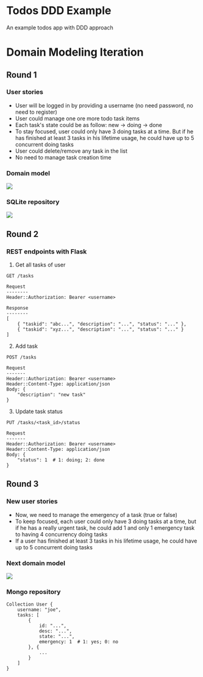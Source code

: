# Todos DDD Example
An example todos app with DDD approach

# Domain Modeling Iteration

## Round 1

### User stories
- User will be logged in by providing a username (no need password, no need to register)
- User could manage one ore more todo task items
- Each task's state could be as follow: new -> doing -> done
- To stay focused, user could only have 3 doing tasks at a time.
But if he has finished at least 3 tasks in his lifetime usage,
he could have up to 5 concurrent doing tasks
- User could delete/remove any task in the list
- No need to manage task creation time

### Domain model
![](https://www.plantuml.com/plantuml/img/VP7DQm8n4CNl-Ik6FIcqYxqMAPRsua4fs9vbJ4Otc9r8CelQZ_-zIVgrKZ6tUVFUuvTa4WM3TArJAcujxp1W2zfXZFSYmQuweQdslB2l1AEU9JPe_Dxo1jRe8YbLCl0IAS2RWdGMAPxMNL8OMohQb0N42xgbyMcv58pRVmkcB_tZf_GvJQUbrlGdGr7tvtGbeHotB1JMgAbKp91nGosnF7bdzV6xSkMz0tJEx-TqaCVCbTs333xyWvZXuS6pxa8WriTVsqbLkKKJA3RUcHmjpr7TL70DrQYkkIeWjz0Mb0XtQf0jLqKUmhYkpv8gTPP__9xy5xcKcX2RzBkV)

### SQLite repository
![](https://www.plantuml.com/plantuml/img/TS-n2i9030RWFK-HkT0-W9JIoSN5GHyWU56FzbAvf8YqlhkzKpi8Rk7d8t_Igb6qCVG0sdcvKQI0UYKttBrSy4ozCW2BUNlWKJdY18W5Ziie57Y3QZ79kjxlcWQUApwGTX_itIz3BCj_UxPlKA1ZFNtp72otsYfJLJvedgjgc78Vj2mkFVC2)

## Round 2

### REST endpoints with Flask

1. Get all tasks of user
```
GET /tasks

Request
--------
Header::Authorization: Bearer <username>

Response
--------
[
    { "taskid": "abc...", "description": "...", "status": "..." },
    { "taskid": "xyz...", "description": "...", "status": "..." }
]

```

2. Add task
```
POST /tasks

Request
-------
Header::Authorization: Bearer <username>
Header::Content-Type: application/json
Body: {
    "description": "new task"
}
```

3. Update task status
```
PUT /tasks/<task_id>/status

Request
-------
Header::Authorization: Bearer <username>
Header::Content-Type: application/json
Body: {
    "status": 1  # 1: doing; 2: done
}
```

## Round 3

### New user stories
- Now, we need to manage the emergency of a task (true or false)
- To keep focused, each user could only have 3 doing tasks at a time,
but if he has a really urgent task, he could add
1 and only 1 emergency task to having 4 concurrency doing tasks
- If a user has finished at least 3 tasks in his lifetime usage,
he could have up to 5 concurrent doing tasks

### Next domain model
![](https://www.plantuml.com/plantuml/img/VL79Ri8m4BtxAqOvGTH6z5gXYggzSA2gH3cZmHaI2sTSsHC1NVwzjka20ZMtUVFcBSua27hfEwjKs1X-HOyTQ8iXt8jui-g5fjhntBmHZ8ueeSNQRGqti4ORIAby0uj07juLn6yUp-EwZmXZHncRie0uGRkiNLmk1SFcRC5qm3z_H5_YT2fgwkEffg2FvrX93dvbcOIf8zyGwtrP9b73GdwDchBm31cRo61vTjRe_RVHoZaBQAtRFj5E7bFQn1waEbTHDoKio-5Vo1dk7Xphtllaz7jm8ffRjfv2wsoTJlDp5JS5N4CngYekSgHRw7Ae07TgiCY62Hx2kAekPbRgOfFnH-J_cqkf2N4T__uN)

### Mongo repository
```
Collection User {
    username: "joe",
    tasks: [
        {
            id: "...",
            desc: "...",
            state: "...",
            emergency: 1  # 1: yes; 0: no
        }, {
            ...
        }
    ]
}
```